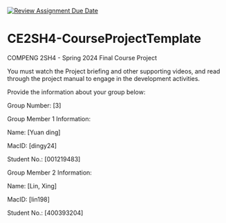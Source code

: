 [![Review Assignment Due Date](https://classroom.github.com/assets/deadline-readme-button-24ddc0f5d75046c5622901739e7c5dd533143b0c8e959d652212380cedb1ea36.svg)](https://classroom.github.com/a/RyhQHA96)
# CE2SH4-CourseProjectTemplate
COMPENG 2SH4 - Spring 2024
Final Course Project

You must watch the Project briefing and other supporting videos, and read through the project manual to engage in the development activities.

Provide the information about your group below:

Group Number: [3]

Group Member 1 Information:

Name: [Yuan ding]

MacID: [dingy24]

Student No.: [001219483]

Group Member 2 Information:

Name: [Lin, Xing]

MacID: [lin198]

Student No.: [400393204]
